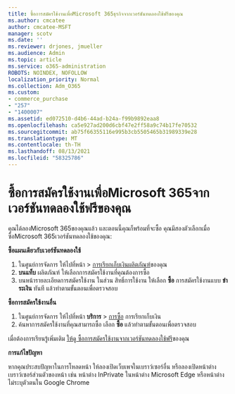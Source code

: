 ```yaml
---
title: ซื้อการสมัครใช้งานเพื่อMicrosoft 365ธุรกิจจากเวอร์ชันทดลองใช้ฟรีของคุณ
ms.author: cmcatee
author: cmcatee-MSFT
manager: scotv
ms.date: ''
ms.reviewer: drjones, jmueller
ms.audience: Admin
ms.topic: article
ms.service: o365-administration
ROBOTS: NOINDEX, NOFOLLOW
localization_priority: Normal
ms.collection: Adm_O365
ms.custom:
- commerce_purchase
- "257"
- "1400007"
ms.assetid: ed072510-d4b6-44ad-b24a-f99b9892eaa8
ms.openlocfilehash: ca5e927ad200d6cbf47e2ff58a9c74b17fe70532
ms.sourcegitcommit: ab75f66355116e995b3cb5505465b31989339e28
ms.translationtype: MT
ms.contentlocale: th-TH
ms.lasthandoff: 08/13/2021
ms.locfileid: "58325786"
---
```

# <a name="buy-a-subscription-to-microsoft-365-from-your-free-trial"></a>ซื้อการสมัครใช้งานเพื่อMicrosoft 365จากเวอร์ชันทดลองใช้ฟรีของคุณ

คุณได้ลองMicrosoft 365ของคุณแล้ว และตอนนี้คุณก็พร้อมที่จะซื้อ คุณมีสองตัวเลือกเมื่อซื้อMicrosoft 365เวอร์ชันทดลองใช้ของคุณ:
  
 **ซื้อแผนเดียวกับเวอร์ชันทดลองใช้**
  
1. ในศูนย์การจัดการ ให้ไปที่หน้า \> [การเรียกเก็บเงินผลิตภัณฑ์](https://go.microsoft.com/fwlink/p/?linkid=842054)ของคุณ
2. **บนแท็บ** ผลิตภัณฑ์ ให้เลือกการสมัครใช้งานที่คุณต้องการซื้อ
3. บนหน้ารายละเอียดการสมัครใช้งาน ในส่วน สิทธิ์การใช้งาน ให้เลือก **ซื้อ** การสมัครใช้งานแบบ **ชําระเงิน** ทันที แล้วทําตามขั้นตอนเพื่อตรวจสอบ
 
**ซื้อการสมัครใช้งานอื่น**
  
1. ในศูนย์การจัดการ ให้ไปที่หน้า **บริการ** \> [การซื้อ](https://go.microsoft.com/fwlink/p/?linkid=868433) การเรียกเก็บเงิน
2. ค้นหาการสมัครใช้งานที่คุณสามารถซื้อ เลือก **ซื้อ** แล้วทําตามขั้นตอนเพื่อตรวจสอบ

เมื่อต้องการเรียนรู้เพิ่มเติม [ให้ดู ซื้อการสมัครใช้งานจากเวอร์ชันทดลองใช้ฟรี](https://docs.microsoft.com/microsoft-365/commerce/try-or-buy-microsoft-365#buy-a-subscription-from-your-free-trial)ของคุณ

**การแก้ไขปัญหา**

หากคุณประสบปัญหาในการโหลดหน้า ให้ลองเปิดเว็บเพจในเบราว์เซอร์อื่น หรือลองเปิดหน้าต่างเบราว์เซอร์ส่วนตัวของหน้า เช่น หน้าต่าง InPrivate ในหน้าต่าง Microsoft Edge หรือหน้าต่างไม่ระบุตัวตนใน Google Chrome